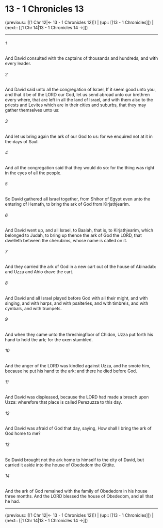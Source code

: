 # 13 - 1 Chronicles 13

(previous:: [[1 Chr 12|← 13 - 1 Chronicles 12]]) | (up:: [[13 - 1 Chronicles]]) | (next:: [[1 Chr 14|13 - 1 Chronicles 14 →]])

***


###### 1 
And David consulted with the captains of thousands and hundreds, and with every leader. 

###### 2 
And David said unto all the congregation of Israel, If it seem good unto you, and that it be of the LORD our God, let us send abroad unto our brethren every where, that are left in all the land of Israel, and with them also to the priests and Levites which are in their cities and suburbs, that they may gather themselves unto us: 

###### 3 
And let us bring again the ark of our God to us: for we enquired not at it in the days of Saul. 

###### 4 
And all the congregation said that they would do so: for the thing was right in the eyes of all the people. 

###### 5 
So David gathered all Israel together, from Shihor of Egypt even unto the entering of Hemath, to bring the ark of God from Kirjathjearim. 

###### 6 
And David went up, and all Israel, to Baalah, that is, to Kirjathjearim, which belonged to Judah, to bring up thence the ark of God the LORD, that dwelleth between the cherubims, whose name is called on it. 

###### 7 
And they carried the ark of God in a new cart out of the house of Abinadab: and Uzza and Ahio drave the cart. 

###### 8 
And David and all Israel played before God with all their might, and with singing, and with harps, and with psalteries, and with timbrels, and with cymbals, and with trumpets. 

###### 9 
And when they came unto the threshingfloor of Chidon, Uzza put forth his hand to hold the ark; for the oxen stumbled. 

###### 10 
And the anger of the LORD was kindled against Uzza, and he smote him, because he put his hand to the ark: and there he died before God. 

###### 11 
And David was displeased, because the LORD had made a breach upon Uzza: wherefore that place is called Perezuzza to this day. 

###### 12 
And David was afraid of God that day, saying, How shall I bring the ark of God home to me? 

###### 13 
So David brought not the ark home to himself to the city of David, but carried it aside into the house of Obededom the Gittite. 

###### 14 
And the ark of God remained with the family of Obededom in his house three months. And the LORD blessed the house of Obededom, and all that he had.

***

(previous:: [[1 Chr 12|← 13 - 1 Chronicles 12]]) | (up:: [[13 - 1 Chronicles]]) | (next:: [[1 Chr 14|13 - 1 Chronicles 14 →]])
